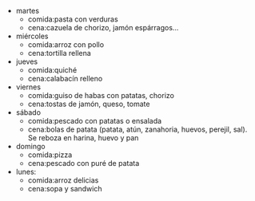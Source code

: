 
- martes
  - comida:pasta con verduras
  - cena:cazuela de chorizo, jamón espárragos...
- miércoles
  - comida:arroz con pollo
  - cena:tortilla rellena
- jueves
  - comida:quiché
  - cena:calabacín relleno
- viernes
  - comida:guiso de habas con patatas, chorizo
  - cena:tostas de jamón, queso, tomate
- sábado
  - comida:pescado con patatas o ensalada
  - cena:bolas de patata (patata, atún, zanahoria, huevos, perejil, sal). Se reboza en harina, huevo y pan
- domingo
  - comida:pizza
  - cena:pescado con puré de patata
- lunes:
  - comida:arroz delicias
  - cena:sopa y sandwich